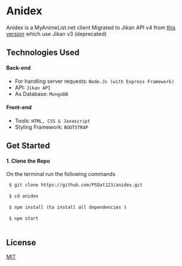 # Anidex

Anidex is a MyAnimeList.net client
Migrated to Jikan API v4 from [this version](https://github.com/rajarsheechatterjee/anidex/) which use Jikan v3 (deprecated)

## Technologies Used

#### Back-end
* For handling server requests: `Node.Js (with Express Framework)`
* API: `Jikan API`
* As Database: `MongoDB`

#### Front-end
* Tools: `HTML, CSS & Javascript`
* Styling Framework: `BOOTSTRAP`

## Get Started
 
 #### 1. Clone the Repo
 
 On the terminal run the following commands
```sh
 $ git clone https://github.com/PSDat123/anidex.git
 
 $ cd anidex
 
 $ npm install (to install all dependencies )
 
 $ npm start
 
 ```

## License
 
 [MIT](https://github.com/PSDat123/anidex/blob/master/LICENSE)
